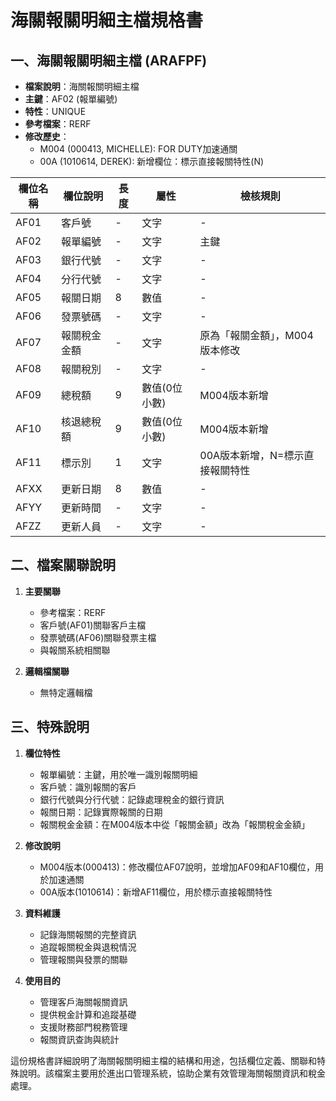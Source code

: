 # 海關報關明細主檔規格書

## 一、海關報關明細主檔 (ARAFPF)
- **檔案說明**：海關報關明細主檔
- **主鍵**：AF02 (報單編號)
- **特性**：UNIQUE
- **參考檔案**：RERF
- **修改歷史**：
  - M004 (000413, MICHELLE): FOR DUTY加速通關
  - 00A (1010614, DEREK): 新增欄位：標示直接報關特性(N)

| 欄位名稱 | 欄位說明 | 長度 | 屬性 | 檢核規則 |
|---------|---------|------|------|----------|
| AF01 | 客戶號 | - | 文字 | - |
| AF02 | 報單編號 | - | 文字 | 主鍵 |
| AF03 | 銀行代號 | - | 文字 | - |
| AF04 | 分行代號 | - | 文字 | - |
| AF05 | 報關日期 | 8 | 數值 | - |
| AF06 | 發票號碼 | - | 文字 | - |
| AF07 | 報關稅金金額 | - | 文字 | 原為「報關金額」，M004版本修改 |
| AF08 | 報關稅別 | - | 文字 | - |
| AF09 | 總稅額 | 9 | 數值(0位小數) | M004版本新增 |
| AF10 | 核退總稅額 | 9 | 數值(0位小數) | M004版本新增 |
| AF11 | 標示別 | 1 | 文字 | 00A版本新增，N=標示直接報關特性 |
| AFXX | 更新日期 | 8 | 數值 | - |
| AFYY | 更新時間 | - | 文字 | - |
| AFZZ | 更新人員 | - | 文字 | - |

## 二、檔案關聯說明

1. **主要關聯**
   - 參考檔案：RERF
   - 客戶號(AF01)關聯客戶主檔
   - 發票號碼(AF06)關聯發票主檔
   - 與報關系統相關聯

2. **邏輯檔關聯**
   - 無特定邏輯檔

## 三、特殊說明

1. **欄位特性**
   - 報單編號：主鍵，用於唯一識別報關明細
   - 客戶號：識別報關的客戶
   - 銀行代號與分行代號：記錄處理稅金的銀行資訊
   - 報關日期：記錄實際報關的日期
   - 報關稅金金額：在M004版本中從「報關金額」改為「報關稅金金額」

2. **修改說明**
   - M004版本(000413)：修改欄位AF07說明，並增加AF09和AF10欄位，用於加速通關
   - 00A版本(1010614)：新增AF11欄位，用於標示直接報關特性

3. **資料維護**
   - 記錄海關報關的完整資訊
   - 追蹤報關稅金與退稅情況
   - 管理報關與發票的關聯

4. **使用目的**
   - 管理客戶海關報關資訊
   - 提供稅金計算和追蹤基礎
   - 支援財務部門稅務管理
   - 報關資訊查詢與統計

這份規格書詳細說明了海關報關明細主檔的結構和用途，包括欄位定義、關聯和特殊說明。該檔案主要用於進出口管理系統，協助企業有效管理海關報關資訊和稅金處理。 